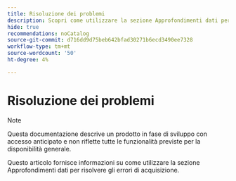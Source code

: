 ```yaml
---
title: Risoluzione dei problemi
description: Scopri come utilizzare la sezione Approfondimenti dati per risolvere gli errori di acquisizione.
hide: true
recommendations: noCatalog
source-git-commit: d716dd9d75beb642bfad30271b6ecd3490ee7328
workflow-type: tm+mt
source-wordcount: '50'
ht-degree: 4%

---
```


# Risoluzione dei problemi

>[!NOTE]
>
>Questa documentazione descrive un prodotto in fase di sviluppo con accesso anticipato e non riflette tutte le funzionalità previste per la disponibilità generale.

Questo articolo fornisce informazioni su come utilizzare la sezione Approfondimenti dati per risolvere gli errori di acquisizione.
